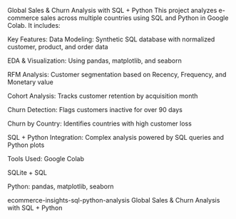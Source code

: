 Global Sales & Churn Analysis with SQL + Python
This project analyzes e-commerce sales across multiple countries using SQL and Python in Google Colab. It includes:

Key Features:
Data Modeling: Synthetic SQL database with normalized customer, product, and order data

EDA & Visualization: Using pandas, matplotlib, and seaborn

RFM Analysis: Customer segmentation based on Recency, Frequency, and Monetary value

 Cohort Analysis: Tracks customer retention by acquisition month

 Churn Detection: Flags customers inactive for over 90 days

 Churn by Country: Identifies countries with high customer loss

 SQL + Python Integration: Complex analysis powered by SQL queries and Python plots

Tools Used:
Google Colab

SQLite + SQL

Python: pandas, matplotlib, seaborn

ecommerce-insights-sql-python-analysis
Global Sales &amp; Churn Analysis with SQL + Python
